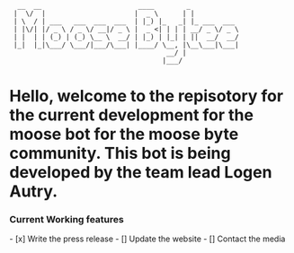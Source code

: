 ```
  __  __                        ____        _            
 |  \/  |                      |  _ \      | |           
 | \  / | ___   ___  ___  ___  | |_) |_   _| |_ ___  ___ 
 | |\/| |/ _ \ / _ \/ __|/ _ \ |  _ <| | | | __/ _ \/ _ \
 | |  | | (_) | (_) \__ \  __/ | |_) | |_| | ||  __/  __/
 |_|  |_|\___/ \___/|___/\___| |____/ \__, |\__\___|\___|
                                       __/ |           
                                      |___/              
```
<h1>Hello, welcome to the repisotory for the current development for the moose bot for the moose byte community. This bot is being developed by the team lead Logen Autry.</h1>

<h3>Current Working features</h3>
<p>- [x] Write the press release
- [] Update the website
- [] Contact the media</p>
